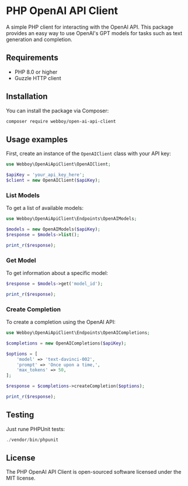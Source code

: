# PHP OpenAI API Client

A simple PHP client for interacting with the OpenAI API. This package provides an easy way to use OpenAI's GPT models for tasks such as text generation and completion.

## Requirements

- PHP 8.0 or higher
- Guzzle HTTP client

## Installation

You can install the package via Composer:

```bash
composer require webboy/open-ai-api-client
```

## Usage examples

First, create an instance of the `OpenAIClient` class with your API key:

```php
use Webboy\OpenAiApiClient\OpenAIClient;

$apiKey = 'your_api_key_here';
$client = new OpenAIClient($apiKey);
```
### List Models
To get a list of available models:

```php
use Webboy\OpenAiApiClient\Endpoints\OpenAIModels;

$models = new OpenAIModels($apiKey);
$response = $models->list();

print_r($response);
```

### Get Model
To get information about a specific model:

```php
$response = $models->get('model_id');

print_r($response);

```

### Create Completion
To create a completion using the OpenAI API:

```php
use Webboy\OpenAiApiClient\Endpoints\OpenAICompletions;

$completions = new OpenAICompletions($apiKey);

$options = [
    'model' => 'text-davinci-002',
    'prompt' => 'Once upon a time,',
    'max_tokens' => 50,
];

$response = $completions->createCompletion($options);

print_r($response);

```

## Testing
Just rune PHPUnit tests:

```php
./vendor/bin/phpunit

```

## License
The PHP OpenAI API Client is open-sourced software licensed under the MIT license.